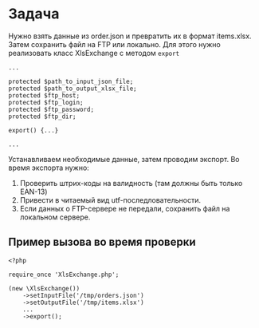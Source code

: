 # Задача

Нужно взять данные из order.json и превратить их в формат items.xlsx.
Затем сохранить файл на FTP или локально. Для этого нужно реализовать класс XlsExchange с методом ```export```

```
...

protected $path_to_input_json_file;
protected $path_to_output_xlsx_file;
protected $ftp_host;
protected $ftp_login;
protected $ftp_password;
protected $ftp_dir;

export() {...}

...
```

Устанавливаем необходимые данные, затем проводим экспорт. Во время экспорта нужно:
1. Проверить штрих-коды на валидность (там должны быть только EAN-13)
2. Привести в читаемый вид utf-последловательности.
3. Если данных о FTP-сервере не передали, сохранить файл на локальном сервере.

## Пример вызова во время проверки

```
<?php

require_once 'XlsExchange.php';

(new \XlsExchange())
    ->setInputFile('/tmp/orders.json')
    ->setOutputFile('/tmp/items.xlsx')
    ...
    ->export();


